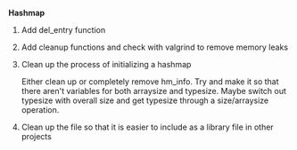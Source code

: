 **Hashmap**

1. Add del_entry function
2. Add cleanup functions and check with valgrind to remove memory leaks
3. Clean up the process of initializing a hashmap

	Either clean up or completely remove hm_info. Try and make it so that
	there aren't variables for both arraysize and typesize. Maybe switch out
	typesize with overall size and get typesize through a size/arraysize
	operation.

4. Clean up the file so that it is easier to include as a library file in other
   projects
